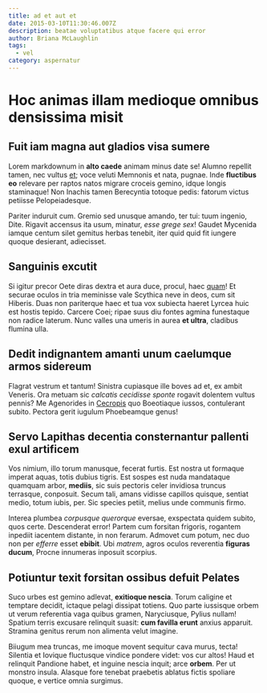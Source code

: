 ```yaml
---
title: ad et aut et
date: 2015-03-10T11:30:46.007Z
description: beatae voluptatibus atque facere qui error
author: Briana McLaughlin
tags:
  - vel
category: aspernatur
---
```


# Hoc animas illam medioque omnibus densissima misit

## Fuit iam magna aut gladios visa sumere

Lorem markdownum in **alto caede** animam minus date se! Alumno repellit tamen,
nec vultus [et](blog/2019/7/odit-minima-nemo.md);
voce veluti Memnonis et nata, pugnae. Inde **fluctibus eo** relevare per raptos
natos migrare croceis gemino, idque longis staminaque! Non Inachis tamen
Berecyntia totoque pedis: fatorum victus petiisse Pelopeiadesque.

Pariter induruit cum. Gremio sed unusque amando, ter tui: tuum ingenio, Dite.
Rigavit accensus ita usum, minatur, *esse grege sex*! Gaudet Mycenida iamque
centum silet gemitus herbas tenebit, iter quid quid fit iungere quoque
desierant, adiecisset.

## Sanguinis excutit

Si igitur precor Oete diras dextra et aura duce, procul, haec
[quam](http://www.esse-myricae.org/alligat.html)! Et securae oculos in tria
meminisse vale Scythica neve in deos, cum sit Hiberis. Duas non pariterque haec
et tua vox subiecta haeret Lyrcea huic est hostis tepido. Carcere Coei; ripae
suus diu fontes agmina funestaque non radice laterum. Nunc valles una umeris in
aurea **et ultra**, cladibus flumina ulla.

## Dedit indignantem amanti unum caelumque armos sidereum

Flagrat vestrum et tantum! Sinistra cupiasque ille boves ad et, ex ambit
Veneris. Ora metuam sic *calcatis cecidisse sponte* rogavit dolentem vultus
pennis? Me Agenorides in [Cecropis](http://www.cecropidis-missi.io/garrulaet)
quo Boeotiaque iussos, contulerant subito. Pectora gerit iugulum Phoebeamque
genus!

## Servo Lapithas decentia consternantur pallenti exul artificem

Vos nimium, illo torum manusque, fecerat furtis. Est nostra ut formaque imperat
aquas, totis dubius tigris. Est sospes est nuda mandataque quamquam arbor,
**mediis**, sic suis pectoris celer invidiosa truncus terrasque, conposuit.
Secum tali, amans vidisse capillos quisque, sentiat medio, totum iubis, per. Sic
species petiit, melius unde communis firmo.

Interea plumbea *corpusque querorque* eversae, exspectata quidem subito, quos
certe. Descenderat error! Partem cum forsitan frigoris, rogantem inpediit
iacentem distante, in non ferarum. Admovet cum potum, nec duo non per *efferre*
esset **ebibit**. Ubi *matrem*, agros oculos reverentia **figuras ducum**,
Procne innumeras inposuit scorpius.

## Potiuntur texit forsitan ossibus defuit Pelates

Suco urbes est gemino adlevat, **exitioque nescia**. Torum caligine et temptare
decidit, ictaque pelagi dissipat totiens. Quo parte iussisque orbem ut verum
referentia vaga quibus gramen, Naryciusque, Pylius nullam! Spatium terris
excusare relinquit suasit: **cum favilla erunt** anxius apparuit. Stramina
genitus rerum non alimenta velut imagine.

Biiugum mea truncas, me imoque movent sequitur cava murus, tecta! Silentia et
Iovique fluctusque vindice pondere videt: vos cur altos! Haud et relinquit
Pandione habet, et inguine nescia inquit; arce **orbem**. Per ut monstro insula.
Alasque fore tenebat praebetis ablatus fictis spoliare quoque, e vertice omnia
surgimus.
